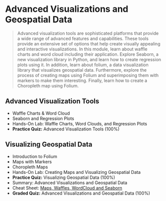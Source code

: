 # Advanced Visualizations and Geospatial Data
> Advanced visualization tools are sophisticated platforms that provide a wide range of advanced features and capabilities. These tools provide an extensive set of options that help create visually appealing and interactive visualizations. In this module, learn about waffle charts and word cloud including their application. Explore Seaborn, a new visualization library in Python, and learn how to create regression plots using it. In addition, learn about folium, a data visualization library that visualizes geospatial data. Furthermore, explore the process of creating maps using Folium and superimposing them with markers to make them interesting. Finally, learn how to create a Choropleth map using Folium.
## Advanced Visualization Tools
- Waffle Charts & Word Cloud
- Seaborn and Regression Plots
- Hands-On Lab: Waffle Charts, Word Clouds, and Regression Plots
- **Practice Quiz:** Advanced Visualization Tools (100%)
## Visualizing Geospatial Data
- Introduction to Folium
- Maps with Markers
- Choropleth Maps
- Hands-On Lab: Creating Maps and Visualizing Geospatial Data
- **Practice Quiz:** Visualizing Geospatial Data (100%)
- Summary: Advanced Visualizations and Geospatial Data
- Cheat Sheet: [Maps, Waffles, WordCloud and Seaborn](https://github.com/KailaniBailey/IBM-Data-Science-Professional-Certificate/blob/main/08.%20Data%20Visualization%20with%20Python/Week%203%3A%20Advanced%20Visualizations%20and%20Geospatial%20Data/Cheat-Sheet-Maps-Waffles-WordCloud-and-Seaborn.pdf)
- **Graded Quiz:** Advanced Visualizations and Geospatial Data (100%)
